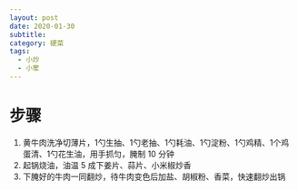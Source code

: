 ```yaml
---
layout: post
date: 2020-01-30
subtitle: 
category: 硬菜
tags:
  - 小炒
  - 小荤
---
```


# 步骤

1. 黄牛肉洗净切薄片，1勺生抽、1勺老抽、1勺耗油、1勺淀粉、1勺鸡精、1个鸡蛋清、1勺花生油，用手抓匀，腌制 10 分钟
2. 起锅烧油，油温 5 成下姜片、蒜片、小米椒炒香
3. 下腌好的牛肉一同翻炒，待牛肉变色后加盐、胡椒粉、香菜，快速翻炒出锅